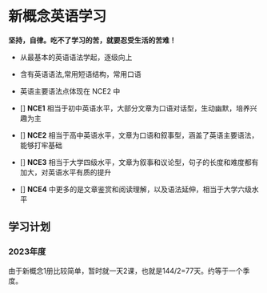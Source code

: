 # 新概念英语学习
**坚持，自律。吃不了学习的苦，就要忍受生活的苦难！**

- 从最基本的英语语法学起，逐级向上
- 含有英语语法,常用短语结构，常用口语
- 英语主要语法点体现在 NCE2 中 

- []  **NCE1** 相当于初中英语水平，大部分文章为口语对话型，生动幽默，培养兴趣为主
- []  **NCE2** 相当于高中英语水平，文章为口语和叙事型，涵盖了英语主要语法，能够打牢基础
- []  **NCE3** 相当于大学四级水平，文章为叙事和议论型，句子的长度和难度都有加大，对英语水平有质的提升
- []  **NCE4** 中更多的是文章鉴赏和阅读理解，以及语法延伸，相当于大学六级水平

## 学习计划
### 2023年度
由于新概念1册比较简单，暂时就一天2课，也就是144/2=77天。约等于一个季度。